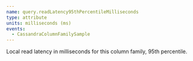 ```yaml
---
name: query.readLatency95thPercentileMilliseconds
type: attribute
units: milliseconds (ms)
events:
  - CassandraColumnFamilySample
---
```


Local read latency in milliseconds for this column family, 95th percentile.